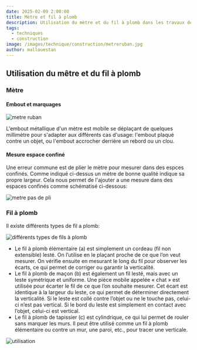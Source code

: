 ```yaml
---
date: 2025-02-09 2:00:00
title: Mètre et fil à plomb
description: Utilisation du mètre et du fil à plomb dans les travaux de construction
tags:
  - techniques
  - construction
image: /images/technique/construction/metreruban.jpg
author: mallouestan
---
```


## Utilisation du mêtre et du fil à plomb

### Mètre

#### Embout et marquages

![metre ruban](/images/technique/construction/metreruban.jpg)

L'embout métallique d'un mètre est mobile se déplaçant de quelques millimètre pour s'adapter aux différents cas d'usage: l'embout plaqué contre un objet, ou l'embout accrocher derrière un rebord ou un clou.  

#### Mesure espace confiné 

Une erreur commune est de plier le mètre pour mesurer dans des espces confinés. Comme indiqué ci-dessus un mètre de bonne qualité indique sa propre largeur. Cela nous permet de l'ajouter a une mesure dans des espaces confinés comme schématisé ci-dessous:

![metre pas de pli](/images/technique/construction/metre-paspli.jpg)

### Fil à plomb

Il existe différents types de fil a plomb:

![différents types de fils à plomb](/images/technique/construction/filsplombs-types.jpg)

- Le fil à plomb élémentaire (a) est simplement un cordeau (fil non extensible) lesté. On l’utilise en le plaçant proche de ce que l’on veut mesurer. On vérifie ensuite en mesurant le long du fil pour observer les écarts, ce qui permet de corriger ou garantir la verticalité.  
- Le fil à plomb de maçon (b) est également un fil lesté, mais avec un leste symétrique et uniforme. Une pièce mobile appelée « chat » est utilisée pour écarter le fil de ce que l’on souhaite mesurer. Cet écart est identique à la largeur du leste, ce qui permet de déterminer directement la verticalité. Si le leste est collé contre l’objet ou ne le touche pas, celui-ci n’est pas vertical. Si le bord du leste est simplement en contact avec l’objet, celui-ci est vertical.  
- Le fil à plomb de tapissier (c) est cylindrique, ce qui lui permet de rouler sans marquer les murs. Il peut être utilisé comme un fil à plomb élémentaire ou contre un mur, une paroi, etc., pour tracer une verticale.   

![utilisation](/images/technique/construction/filsplombs-utilisation.jpg)
